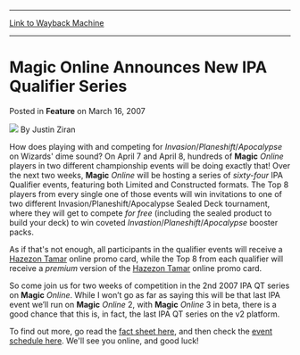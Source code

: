 
---
[Link to Wayback Machine](https://web.archive.org/web/20211017014021/https://magic.wizards.com/en/articles/archive/feature/magic-online-announces-new-ipa-qualifier-series-2007-03-16)

[_metadata_:wayback_url]:- "https://magic.wizards.com/en/articles/archive/feature/magic-online-announces-new-ipa-qualifier-series-2007-03-16"
[_metadata_:wayback_raw_url]:- "https://web.archive.org/web/20211017014021id_/https://magic.wizards.com/en/articles/archive/feature/magic-online-announces-new-ipa-qualifier-series-2007-03-16"
[_metadata_:wayback_capture_timestamp]:- "2021-10-17 01:40:21+00:00"
[_metadata_:description]:- "How does playing with and competing for Invasion/Planeshift/Apocalypse on Wizards' dime sound? On April 7 and April 8, hundreds of Magic Online players in two different championship events will be doing exactly that! Over the next two weeks, Magic Online will be hosting a series of sixty-four IPA Qualifier events, featuring both Limited and Constructed formats."
[_metadata_:generator]:- "Drupal 7 (http://drupal.org)"
---


Magic Online Announces New IPA Qualifier Series
===============================================



 Posted in **Feature**
 on March 16, 2007 






![](https://media.magic.wizards.com/styles/auth_small/public/generic-avatar-150_266.png)
By Justin Ziran











How does playing with and competing for *Invasion*/*Planeshift*/*Apocalypse* on Wizards' dime sound? On April 7 and April 8, hundreds of **Magic**
*Online* players in two different championship events will be doing exactly that! Over the next two weeks, **Magic**
*Online* will be hosting a series of *sixty-four* IPA Qualifier events, featuring both Limited and Constructed formats. The Top 8 players from every single one of those events will win invitations to one of two different Invasion/Planeshift/Apocalypse Sealed Deck tournament, where they will get to compete *for free* (including the sealed product to build your deck) to win coveted *Invastion*/*Planeshift*/*Apocalypse* booster packs. 

As if that's not enough, all participants in the qualifier events will receive a [Hazezon Tamar](https://gatherer.wizards.com/Pages/Card/Details.aspx?name=Hazezon+Tamar) online promo card, while the Top 8 from each qualifier will receive a *premium* version of the [Hazezon Tamar](https://gatherer.wizards.com/Pages/Card/Details.aspx?name=Hazezon+Tamar) online promo card. 

So come join us for two weeks of competition in the 2nd 2007 IPA QT series on **Magic**
*Online*. While I won’t go as far as saying this will be that last IPA event we’ll run on **Magic**
*Online* 2, with **Magic**
*Online* 3 in beta, there is a good chance that this is, in fact, the last IPA QT series on the v2 platform.

To find out more, go read the [fact sheet here](http://www.wizards.com/default.asp?x=magic/magiconline/article031607), and then check the [event schedule here](http://www.wizards.com/default.asp?x=magic/magiconline/eventsmain). We'll see you online, and good luck!







